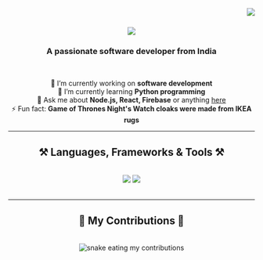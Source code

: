 <img align="right" src="https://visitor-badge.laobi.icu/badge?page_id=abdulmateentech24.abdulmateentech24" />

<h1 align="center">
  <img src="https://readme-typing-svg.herokuapp.com/?font=Righteous&size=35&center=true&vCenter=true&width=500&height=70&duration=4000&lines=Hi+There!+👋;+I'm+Abdul+Mateen+From+SD!" />
</h1>

<h3 align="center">A passionate software developer from India</h3>

<br/>

<div align="center">

🔭 I’m currently working on **software development**  
🌱 I’m currently learning **Python programming**  
💬 Ask me about **Node.js, React, Firebase** or anything [here](https://github.com/abdulmateentech24/abdulmateentech24/issues)  
⚡ Fun fact: **Game of Thrones Night's Watch cloaks were made from IKEA rugs**

</div>

<hr/>

<h2 align="center">⚒️ Languages, Frameworks & Tools ⚒️</h2>

<br/>

<div align="center">
  <img src="https://skillicons.dev/icons?i=react,bootstrap,mui,html,css,vscode,github,figma,tailwind,git,r" />
  <img src="https://skillicons.dev/icons?i=nodejs,python,javascript,typescript,express,firebase,mongodb,c,java,nextjs,mysql,flask" />
</div>

<br/>
<hr/>

<div align="center">
  <h2>🐍 My Contributions 🐍</h2>
  <br/>
  <img alt="snake eating my contributions" src="https://raw.githubusercontent.com/abdulmateentech24/abdulmateentech24/output/github-contribution-grid-snake.svg" />
</div>

<br/><br/>
